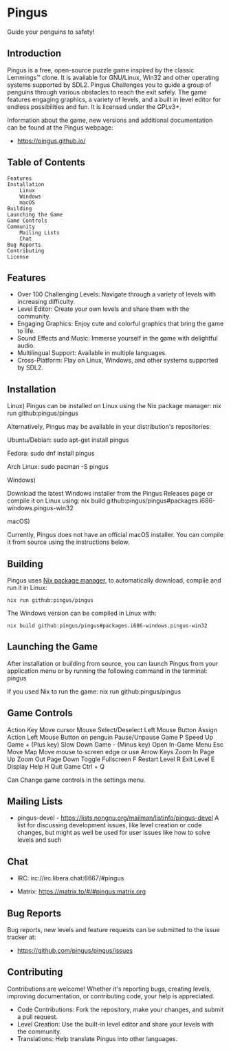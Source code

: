 Pingus
======
Guide your penguins to safety!

Introduction
------------

Pingus is a free, open-source puzzle game inspired by the classic Lemmings™ clone. It is available for GNU/Linux, Win32 and other
operating systems supported by SDL2. Pingus Challenges you to guide a group of penguins through various obstacles to reach the exit safely. The game features engaging graphics, a variety of levels, and a built in level editor for endless possibilities and fun. It is licensed under the GPLv3+.

Information about the game, new versions and additional documentation
can be found at the Pingus webpage:

* https://pingus.github.io/

Table of Contents
-------------

    Features
    Installation
        Linux
        Windows
        macOS
    Building
    Launching the Game
    Game Controls
    Community
        Mailing Lists
        Chat
    Bug Reports
    Contributing
    License

Features
--------

  *  Over 100 Challenging Levels: Navigate through a variety of levels with increasing difficulty.
  *  Level Editor: Create your own levels and share them with the community.
  *  Engaging Graphics: Enjoy cute and colorful graphics that bring the game to life.
  *  Sound Effects and Music: Immerse yourself in the game with delightful audio.
  *  Multilingual Support: Available in multiple languages.
  *  Cross-Platform: Play on Linux, Windows, and other systems supported by SDL2.

Installation
--------
Linux)
Pingus can be installed on Linux using the Nix package manager:
    nix run github:pingus/pingus

Alternatively, Pingus may be available in your distribution's repositories:

Ubuntu/Debian:
    sudo apt-get install pingus

Fedora:
    sudo dnf install pingus
    
Arch Linux:
    sudo pacman -S pingus

Windows)

Download the latest Windows installer from the Pingus Releases page or compile it on Linux using:
    nix build github:pingus/pingus#packages.i686-windows.pingus-win32

macOS)

Currently, Pingus does not have an official macOS installer. You can compile it from source using the instructions below.


Building
--------

Pingus uses [Nix package manager](https://nixos.org/download/), to
automatically download, compile and run it in Linux:

    nix run github:pingus/pingus

The Windows version can be compiled in Linux with:

    nix build github:pingus/pingus#packages.i686-windows.pingus-win32


Launching the Game
-----------
After installation or building from source, you can launch Pingus from your application menu or by running the following command in the terminal:
    pingus

If you used Nix to run the game:
    nix run github:pingus/pingus

Game Controls
----------
Action	                Key
Move cursor	            Mouse 
Select/Deselect	        Left Mouse Button
Assign Action	        Left Mouse Button on penguin
Pause/Unpause Game	    P
Speed Up Game	        + (Plus key)
Slow Down Game	        - (Minus key)
Open In-Game Menu	    Esc
Move Map	            Move mouse to screen edge or use Arrow Keys
Zoom In	                Page Up
Zoom Out	            Page Down
Toggle Fullscreen	    F
Restart Level	        R
Exit Level	            E
Display Help	        H
Quit Game	            Ctrl + Q

Can Change game controls in the settings menu.

Mailing Lists
-------------

* pingus-devel - https://lists.nongnu.org/mailman/listinfo/pingus-devel
  A list for discussing development issues, like level
  creation or code changes, but might as well be used for user issues
  like how to solve levels and such


Chat
----

* IRC: irc://irc.libera.chat:6667/#pingus

* Matrix: https://matrix.to/#/#pingus:matrix.org


Bug Reports
-----------

Bug reports, new levels and feature requests can be submitted to the
issue tracker at:

* https://github.com/pingus/pingus/issues


Contributing
--------

Contributions are welcome! Whether it's reporting bugs, creating levels, improving documentation, or contributing code, your help is appreciated.

   * Code Contributions: Fork the repository, make your changes, and submit a pull request.
   * Level Creation: Use the built-in level editor and share your levels with the community.
   * Translations: Help translate Pingus into other languages.

